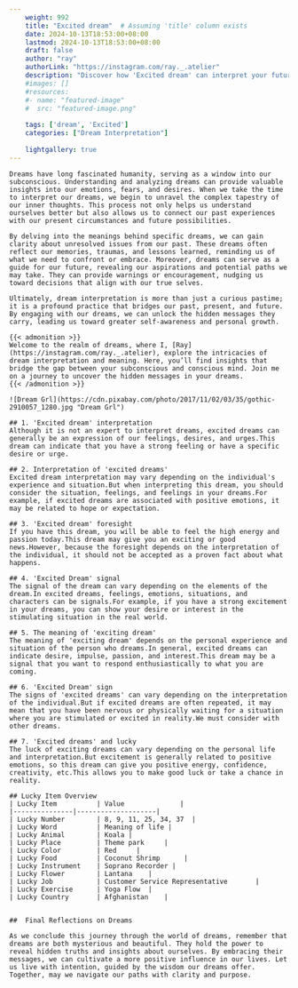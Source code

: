 ```yaml
---
    weight: 992
    title: "Excited dream"  # Assuming 'title' column exists
    date: 2024-10-13T18:53:00+08:00
    lastmod: 2024-10-13T18:53:00+08:00
    draft: false
    author: "ray"
    authorLink: "https://instagram.com/ray._.atelier"
    description: "Discover how 'Excited dream' can interpret your future and uncover its significant meanings in your life."
    #images: []
    #resources:
    #- name: "featured-image"
    #  src: "featured-image.png"
    
    tags: ['dream', 'Excited']
    categories: ["Dream Interpretation"]
    
    lightgallery: true
---
```

    
    Dreams have long fascinated humanity, serving as a window into our subconscious. Understanding and analyzing dreams can provide valuable insights into our emotions, fears, and desires. When we take the time to interpret our dreams, we begin to unravel the complex tapestry of our inner thoughts. This process not only helps us understand ourselves better but also allows us to connect our past experiences with our present circumstances and future possibilities.
    
    By delving into the meanings behind specific dreams, we can gain clarity about unresolved issues from our past. These dreams often reflect our memories, traumas, and lessons learned, reminding us of what we need to confront or embrace. Moreover, dreams can serve as a guide for our future, revealing our aspirations and potential paths we may take. They can provide warnings or encouragement, nudging us toward decisions that align with our true selves.
    
    Ultimately, dream interpretation is more than just a curious pastime; it is a profound practice that bridges our past, present, and future. By engaging with our dreams, we can unlock the hidden messages they carry, leading us toward greater self-awareness and personal growth.
    
    {{< admonition >}}
    Welcome to the realm of dreams, where I, [Ray](https://instagram.com/ray._.atelier), explore the intricacies of dream interpretation and meaning. Here, you’ll find insights that bridge the gap between your subconscious and conscious mind. Join me on a journey to uncover the hidden messages in your dreams.
    {{< /admonition >}}
    
    ![Dream Grl](https://cdn.pixabay.com/photo/2017/11/02/03/35/gothic-2910057_1280.jpg "Dream Grl")
    
    ## 1. 'Excited dream' interpretation
    Although it is not an expert to interpret dreams, excited dreams can generally be an expression of our feelings, desires, and urges.This dream can indicate that you have a strong feeling or have a specific desire or urge.
    
    ## 2. Interpretation of 'excited dreams'
    Excited dream interpretation may vary depending on the individual's experience and situation.But when interpreting this dream, you should consider the situation, feelings, and feelings in your dreams.For example, if excited dreams are associated with positive emotions, it may be related to hope or expectation.
    
    ## 3. 'Excited dream' foresight
    If you have this dream, you will be able to feel the high energy and passion today.This dream may give you an exciting or good news.However, because the foresight depends on the interpretation of the individual, it should not be accepted as a proven fact about what happens.
    
    ## 4. 'Excited Dream' signal
    The signal of the dream can vary depending on the elements of the dream.In excited dreams, feelings, emotions, situations, and characters can be signals.For example, if you have a strong excitement in your dreams, you can show your desire or interest in the stimulating situation in the real world.
    
    ## 5. The meaning of 'exciting dream'
    The meaning of 'exciting dream' depends on the personal experience and situation of the person who dreams.In general, excited dreams can indicate desire, impulse, passion, and interest.This dream may be a signal that you want to respond enthusiastically to what you are coming.
    
    ## 6. 'Excited Dream' sign
    The signs of 'excited dreams' can vary depending on the interpretation of the individual.But if excited dreams are often repeated, it may mean that you have been nervous or physically waiting for a situation where you are stimulated or excited in reality.We must consider with other dreams.
    
    ## 7. 'Excited dreams' and lucky
    The luck of exciting dreams can vary depending on the personal life and interpretation.But excitement is generally related to positive emotions, so this dream can give you positive energy, confidence, creativity, etc.This allows you to make good luck or take a chance in reality.
    
    ## Lucky Item Overview
    | Lucky Item          | Value              |
    |---------------|--------------------|
    | Lucky Number        | 8, 9, 11, 25, 34, 37  |
    | Lucky Word          | Meaning of life |
    | Lucky Animal        | Koala |
    | Lucky Place         | Theme park     |
    | Lucky Color         | Red     |
    | Lucky Food          | Coconut Shrimp      |
    | Lucky Instrument    | Soprano Recorder |
    | Lucky Flower        | Lantana    |
    | Lucky Job           | Customer Service Representative       |
    | Lucky Exercise      | Yoga Flow  |
    | Lucky Country       | Afghanistan    |
    
    
    ##  Final Reflections on Dreams
    
    As we conclude this journey through the world of dreams, remember that dreams are both mysterious and beautiful. They hold the power to reveal hidden truths and insights about ourselves. By embracing their messages, we can cultivate a more positive influence in our lives. Let us live with intention, guided by the wisdom our dreams offer. Together, may we navigate our paths with clarity and purpose.
    